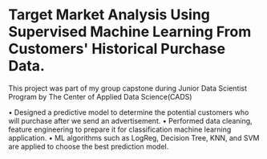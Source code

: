 # Target Market Analysis Using Supervised Machine Learning From Customers' Historical Purchase Data.

This project was part of my group capstone during Junior Data Scientist Program by The Center of Applied Data Science(CADS)

•	Designed a predictive model to determine the potential customers who will purchase after we send an advertisement.
•	Performed data cleaning, feature engineering to prepare it for classification machine learning application.
•	ML algorithms such as LogReg, Decision Tree, KNN, and SVM are applied to choose the best prediction model.
